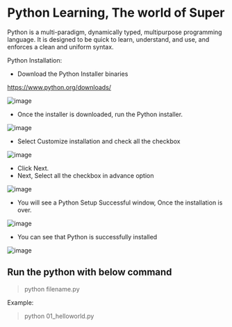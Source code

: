# Python Learning, The world of Super

Python is a multi-paradigm, dynamically typed, multipurpose programming language. It is designed to be quick to learn, understand, and use, and enforces a clean and uniform syntax.

Python Installation:

* Download the Python Installer binaries

https://www.python.org/downloads/

![image](https://user-images.githubusercontent.com/81896060/134803847-1e2a5ab7-6243-4a7f-a687-e16fd6d17577.png)

* Once the installer is downloaded, run the Python installer.

![image](https://user-images.githubusercontent.com/81896060/134803901-0c05c725-1c19-4ebc-bf52-923401d1398a.png)

* Select Customize installation and check all the checkbox

![image](https://user-images.githubusercontent.com/81896060/134803942-9107f75f-9ee3-4a37-baa4-29e62aa4c61b.png)

* Click Next.
* Next, Select all the checkbox in advance option

![image](https://user-images.githubusercontent.com/81896060/134804012-a7e45491-f628-476a-b42d-6e17505a3ebe.png)

* You will see a Python Setup Successful window, Once the installation is over.

![image](https://user-images.githubusercontent.com/81896060/134804067-6b08fb3e-29d7-4c74-aee6-038e2fd0ac6f.png)

*  You can see that Python is successfully installed

![image](https://user-images.githubusercontent.com/81896060/134804228-a35666a2-95ca-4c31-9870-96c0ece7624e.png)

## Run the python with below command

>python filename.py

Example:

>python 01_helloworld.py

